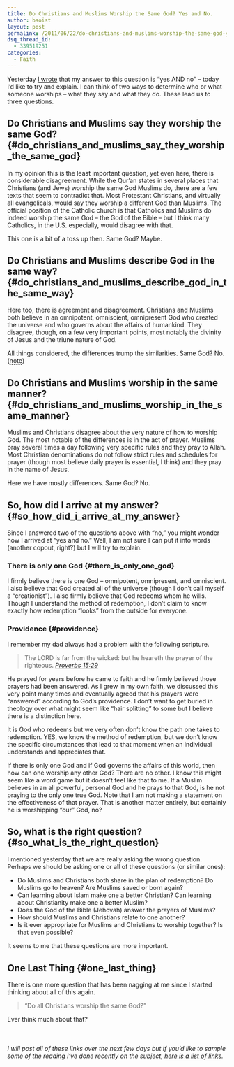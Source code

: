 ```yaml
---
title: Do Christians and Muslims Worship the Same God? Yes and No.
author: bsoist
layout: post
permalink: /2011/06/22/do-christians-and-muslims-worship-the-same-god-yes-and-no/
dsq_thread_id:
  - 339519251
categories:
  - Faith
---
```

Yesterday <a href="{% post_url 2011-06-21-do-christians-and-muslims-worship-the-same-god %}">I wrote</a> that my answer to this question is &#8220;yes AND no&#8221; &#8211; today I&#8217;d like to try and explain. I can think of two ways to determine who or what someone worships &#8211; what they say and what they do. These lead us to three questions.

## Do Christians and Muslims say they worship the same God? {#do_christians_and_muslims_say_they_worship_the_same_god}

In my opinion this is the least important question, yet even here, there is considerable disagreement. While the Qur&#8217;an states in several places that Christians (and Jews) worship the same God Muslims do, there are a few texts that seem to contradict that. Most Protestant Christians, and virtually all evangelicals, would say they worship a different God than Muslims. The official position of the Catholic church is that Catholics and Muslims do indeed worship the same God &#8211; the God of the Bible &#8211; but I think many Catholics, in the U.S. especially, would disagree with that.

This one is a bit of a toss up then. Same God? Maybe.

## Do Christians and Muslims describe God in the same way? {#do_christians_and_muslims_describe_god_in_the_same_way}

Here too, there is agreement and disagreement. Christians and Muslims both believe in an omnipotent, omniscient, omnipresent God who created the universe and who governs about the affairs of humankind. They disagree, though, on a few very important points, most notably the divinity of Jesus and the triune nature of God. 

All things considered, the differences trump the similarities. Same God? No. (<abbr style="cursor:help;border-bottom:1px dashed #000;" title="If you want to answer this question on the basis of logic alone, and you take the phrase &#8220;son of God&#8221; at face value, the game is over right here. God the &#8220;Father&#8221; cannot be the same God who &#8220;cannot beget.&#8221;">note</abbr>)

## Do Christians and Muslims worship in the same manner? {#do_christians_and_muslims_worship_in_the_same_manner}

Muslims and Christians disagree about the very nature of how to worship God. The most notable of the differences is in the act of prayer. Muslims pray several times a day following very specific rules and they pray to Allah. Most Christian denominations do not follow strict rules and schedules for prayer (though most believe daily prayer is essential, I think) and they pray in the name of Jesus. 

Here we have mostly differences. Same God? No.

## So, how did I arrive at my answer? {#so_how_did_i_arrive_at_my_answer}

Since I answered two of the questions above with &#8220;no,&#8221; you might wonder how I arrived at &#8220;yes and no.&#8221; Well, I am not sure I can put it into words (another copout, right?) but I will try to explain.

### There is only one God {#there_is_only_one_god}

I firmly believe there is one God &#8211; omnipotent, omnipresent, and omniscient. I also believe that God created all of the universe (though I don&#8217;t call myself a &#8220;creationist&#8221;). I also firmly believe that God redeems whom he wills. Though I understand the method of redemption, I don&#8217;t claim to know exactly how redemption &#8220;looks&#8221; from the outside for everyone. 

### Providence {#providence}

I remember my dad always had a problem with the following scripture.

> The LORD is far from the wicked: but he heareth the prayer of the righteous. <cite><a href="http://www.biblegateway.com/passage/?search=Proverbs%2015:29&version=KJV;">Proverbs 15:29</a></cite>

He prayed for years before he came to faith and he firmly believed those prayers had been answered. As I grew in my own faith, we discussed this very point many times and eventually agreed that his prayers were &#8220;answered&#8221; according to God&#8217;s providence. I don&#8217;t want to get buried in theology over what might seem like &#8220;hair splitting&#8221; to some but I believe there is a distinction here.

It is God who redeems but we very often don&#8217;t know the path one takes to redemption. YES, we know the method of redemption, but we don&#8217;t know the specific circumstances that lead to that moment when an individual understands and appreciates that. 

If there is only one God and if God governs the affairs of this world, then how can one worship any other God? There are no other. I know this might seem like a word game but it doesn&#8217;t feel like that to me. If a Muslim believes in an all powerful, personal God and he prays to that God, is he not praying to the only one true God. Note that I am not making a statement on the effectiveness of that prayer. That is another matter entirely, but certainly he is worshipping &#8220;our&#8221; God, no?

## So, what is the right question? {#so_what_is_the_right_question}

I mentioned yesterday that we are really asking the wrong question. Perhaps we should be asking one or all of these questions (or similar ones):

  * Do Muslims and Christians both share in the plan of redemption? Do Muslims go to heaven? Are Muslims saved or born again?
  * Can learning about Islam make one a better Christian? Can learning about Christianity make one a better Muslim?
  * Does the God of the Bible (Jehovah) answer the prayers of Muslims?
  * How should Muslims and Christians relate to one another?
  * Is it ever appropriate for Muslims and Christians to worship together? Is that even possible?

It seems to me that these questions are more important.

## One Last Thing {#one_last_thing}

There is one more question that has been nagging at me since I started thinking about all of this again.

> &#8220;Do all Christians worship the same God?&#8221; 

Ever think much about that? 

<p style="margin-top:50px;">
  <em>I will post all of these links over the next few days but if you&#8217;d like to sample some of the reading I&#8217;ve done recently on the subject, <a href="http://delicious.com/bsoist/samegod">here is a list of links</a>.</p>



